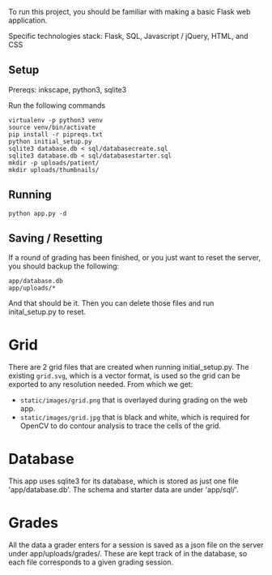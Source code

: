 To run this project, you should be familiar with making a basic Flask web application.

Specific technologies stack: Flask, SQL, Javascript / jQuery, HTML, and CSS

## Setup

Prereqs: inkscape, python3, sqlite3

Run the following commands
```
virtualenv -p python3 venv
source venv/bin/activate
pip install -r pipreqs.txt
python initial_setup.py
sqlite3 database.db < sql/databasecreate.sql
sqlite3 database.db < sql/databasestarter.sql
mkdir -p uploads/patient/
mkdir uploads/thumbnails/
```

## Running

```
python app.py -d
```

## Saving / Resetting
If a round of grading has been finished, or you just want to reset the server, you should backup the following:
```
app/database.db
app/uploads/*
```
And that should be it. Then you can delete those files and run inital_setup.py to reset.

# Grid

There are 2 grid files that are created when running initial_setup.py. The existing `grid.svg`, which is a vector format, is used so the grid can be exported to any resolution needed. From which we get:
- `static/images/grid.png` that is overlayed during grading on the web app.
- `static/images/grid.jpg` that is black and white, which is required for OpenCV to do contour analysis to trace the cells of the grid.

# Database
This app uses sqlite3 for its database, which is stored as just one file 'app/database.db'. The schema and starter data are under 'app/sql/'.

# Grades
All the data a grader enters for a session is saved as a json file on the server under app/uploads/grades/. These are kept track of in the database, so each file corresponds to a given grading session.

